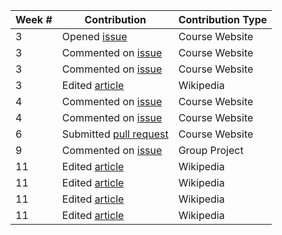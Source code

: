 | Week # | Contribution | Contribution Type |
| ------ | ------------ | ----------------- |
| 3      | Opened [issue](https://github.com/joannakl/cs480_s18/issues/24)| Course Website |
| 3      | Commented on [issue](https://github.com/joannakl/cs480_s18/issues/33) | Course Website |
| 3      | Commented on [issue](https://github.com/joannakl/cs480_s18/issues/34) | Course Website |
| 3      | Edited [article](https://en.wikipedia.org/w/index.php?title=Purple_squirrel_(animal)&oldid=825057513) | Wikipedia
| 4      | Commented on [issue](https://github.com/joannakl/cs480_s18/issues/44) | Course Website |
| 4      | Commented on [issue](https://github.com/joannakl/cs480_s18/issues/50) | Course Website |
| 6      | Submitted [pull request](https://github.com/joannakl/cs480_s18/pull/91) | Course Website |
| 9      | Commented on [issue](https://github.com/zulip/zulip/issues/8750) | Group Project |
| 11     | Edited [article](https://en.wikipedia.org/w/index.php?title=New_York_University_in_popular_culture&diff=prev&oldid=836419108) | Wikipedia |
| 11     | Edited [article](https://en.wikipedia.org/w/index.php?title=List_of_New_York_University_honorary_degree_recipients&diff=prev&oldid=836420479) | Wikipedia |
| 11     | Edited [article](https://en.wikipedia.org/w/index.php?title=Andre_Ingram&diff=prev&oldid=836462858) | Wikipedia |
| 11     | Edited [article](https://en.wikipedia.org/w/index.php?title=Anna_Akana&diff=prev&oldid=836464261) | Wikipedia |
